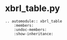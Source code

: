 # xbrl_table.py

```eval_rst
.. automodule:: xbrl_table
    :members:
    :undoc-members:
    :show-inheritance:
```
